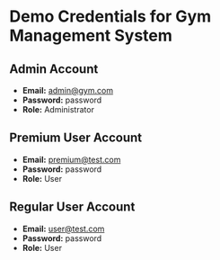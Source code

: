 # Demo Credentials for Gym Management System

## Admin Account
- **Email:** admin@gym.com
- **Password:** password
- **Role:** Administrator

## Premium User Account
- **Email:** premium@test.com
- **Password:** password
- **Role:** User

## Regular User Account
- **Email:** user@test.com
- **Password:** password
- **Role:** User

